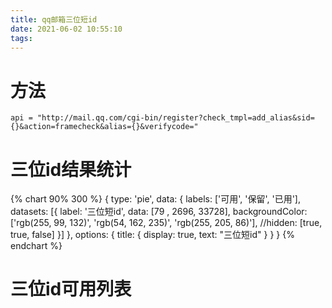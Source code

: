 ```yaml
---
title: qq邮箱三位短id
date: 2021-06-02 10:55:10
tags:
---
```

# 方法
```
api = "http://mail.qq.com/cgi-bin/register?check_tmpl=add_alias&sid={}&action=framecheck&alias={}&verifycode="
```
# 三位id结果统计
{% chart 90% 300 %}
{
  type: 'pie',
  data: {
    labels: ['可用', '保留', '已用'],
    datasets: [{
      label: '三位短id',
      data: [79 , 2696, 33728],
      backgroundColor: ['rgb(255, 99, 132)', 'rgb(54, 162, 235)', 'rgb(255, 205, 86)'],
      //hidden: [true, true, false]
    }]
  },
  options: {
    title: {
        display: true,
        text: "三位短id"
    }
  }
}
{% endchart %}
# 三位id可用列表
<!--more-->
<script src="https://gist.github.com/0x79H/81422cefb2f3d338c797294fd2de2fca.js"></script>

